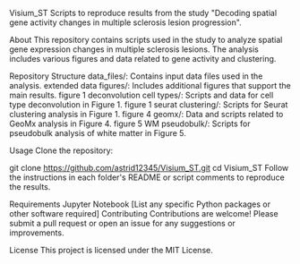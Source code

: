 Visium_ST
Scripts to reproduce results from the study "Decoding spatial gene activity changes in multiple sclerosis lesion progression".

About
This repository contains scripts used in the study to analyze spatial gene expression changes in multiple sclerosis lesions. The analysis includes various figures and data related to gene activity and clustering.

Repository Structure
data_files/: Contains input data files used in the analysis.
extended data figures/: Includes additional figures that support the main results.
figure 1 deconvolution cell types/: Scripts and data for cell type deconvolution in Figure 1.
figure 1 seurat clustering/: Scripts for Seurat clustering analysis in Figure 1.
figure 4 geomx/: Data and scripts related to GeoMx analysis in Figure 4.
figure 5 WM pseudobulk/: Scripts for pseudobulk analysis of white matter in Figure 5.

Usage
Clone the repository:

git clone https://github.com/astrid12345/Visium_ST.git
cd Visium_ST
Follow the instructions in each folder's README or script comments to reproduce the results.

Requirements
Jupyter Notebook
[List any specific Python packages or other software required]
Contributing
Contributions are welcome! Please submit a pull request or open an issue for any suggestions or improvements.

License
This project is licensed under the MIT License.
